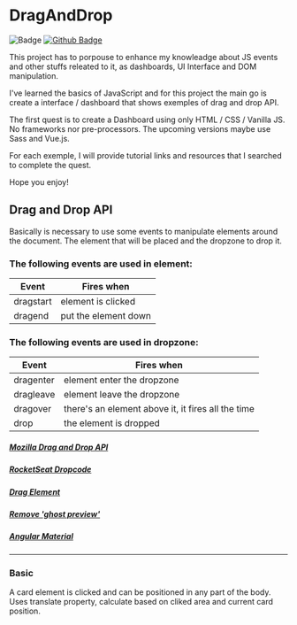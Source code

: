 # DragAndDrop
![Badge](https://img.shields.io/badge/status-doing-yellow)
[![Github Badge](https://img.shields.io/badge/-Github-000?style=flat-square&logo=Github&logoColor=white&link=https://github.com/RafaPaludo)](https://github.com/RafaPaludo)

This project has to porpouse to enhance my knowleadge about JS events and other stuffs releated to it, as dashboards, UI Interface and DOM manipulation.

I've learned the basics of JavaScript and for this project the main go is create a interface / dashboard that shows exemples of drag and drop API.

The first quest is to create a Dashboard using only HTML / CSS / Vanilla JS. No frameworks nor pre-processors. The upcoming versions maybe use Sass and Vue.js.

For each exemple, I will provide tutorial links and resources that I searched to complete the quest.

Hope you enjoy!

## Drag and Drop API
Basically is necessary to use some events to manipulate elements around the document. The element that will be placed and the dropzone to drop it.

### The following events are used in element:

Event | Fires when
---- | ----
dragstart | element is clicked 
dragend | put the element down

### The following events are used in dropzone:

Event | Fires when
---- | ----
dragenter | element enter the dropzone
dragleave | element leave the dropzone
dragover | there's an element above it, it fires all the time
drop |  the element is dropped

##### [Mozilla Drag and Drop API](https://developer.mozilla.org/en-US/docs/Web/API/HTML_Drag_and_Drop_API)
##### [RocketSeat Dropcode](https://www.youtube.com/watch?v=6wn8hpUcEcM&t=579s)
##### [Drag Element](https://www.kirupa.com/html5/drag.htm)
##### [Remove 'ghost preview'](https://stackoverflow.com/questions/38655964/how-to-remove-dragghost-image)
##### [Angular Material](https://material.angular.io/cdk/drag-drop/overview#getting-started)
---


### Basic 
A card element is clicked and can be positioned in any part of the body. 
Uses translate property, calculate based on cliked area and current card position.

